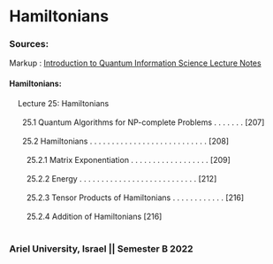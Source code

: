 # Hamiltonians

### Sources:
Markup : [Introduction to Quantum Information Science
Lecture Notes](https://www.scottaaronson.com/qclec.pdf)

#### Hamiltonians:
&nbsp; &nbsp; Lecture 25: Hamiltonians <br/> <br/>
&nbsp; &nbsp; &nbsp; 25.1 Quantum Algorithms for NP-complete Problems . . . . . . . [207] <br/> <br/>
&nbsp; &nbsp; &nbsp; 25.2 Hamiltonians . . . . . . . . . . . . . . . . . . . . . . . . . . . [208] <br/> <br/>
&nbsp; &nbsp; &nbsp; &nbsp; 25.2.1 Matrix Exponentiation . . . . . . . . . . . . . . . . . . [209] <br/> <br/>
&nbsp; &nbsp; &nbsp; &nbsp; 25.2.2 Energy . . . . . . . . . . . . . . . . . . . . . . . . . . . [212] <br/> <br/>
&nbsp; &nbsp; &nbsp; &nbsp; 25.2.3 Tensor Products of Hamiltonians . . . . . . . . . . . . [216] <br/> <br/>
&nbsp; &nbsp; &nbsp; &nbsp; 25.2.4 Addition of Hamiltonians [216] <br/> <br/>

### Ariel University, Israel || Semester B 2022
